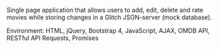 Single page application that allows users to add, edit, delete and rate movies while storing changes in a Glitch JSON-server (mock database).

Environment: HTML, jQuery, Bootstrap 4, JavaScript, AJAX, OMDB API, RESTful API Requests, Promises
